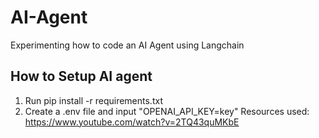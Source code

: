 # AI-Agent
Experimenting how to code an AI Agent using Langchain

## How to Setup AI agent
1) Run pip install -r requirements.txt
2) Create a .env file and input "OPENAI_API_KEY=key"
Resources used: https://www.youtube.com/watch?v=2TQ43quMKbE
